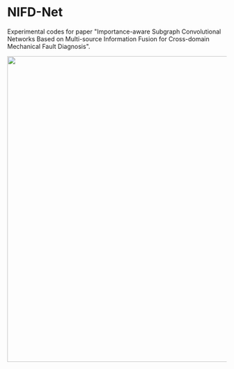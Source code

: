 # NIFD-Net
Experimental codes for paper "Importance-aware Subgraph Convolutional Networks Based on Multi-source Information Fusion for Cross-domain Mechanical Fault Diagnosis".

<div align=center>
<img src="https://github.com/Polimi-YuYue/MSI2DA-Net/blob/main/Overall%20Framework.png" width="700px">
</div>
